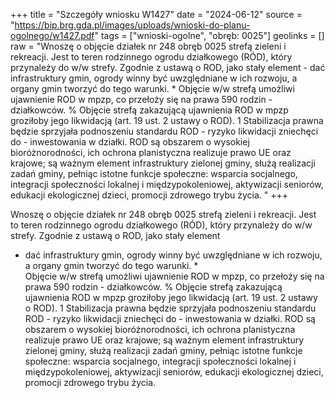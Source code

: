 +++
title = "Szczegóły wniosku W1427"
date = "2024-06-12"
source = "https://bip.brg.gda.pl/images/uploads/wnioski-do-planu-ogolnego/w1427.pdf"
tags = ["wnioski-ogolne", "obręb: 0025"]
geolinks = []
raw = "Wnoszę o objęcie działek nr 248 obręb 0025 strefą zieleni i rekreacji. Jest to teren rodzinnego ogrodu działkowego (RÓD), który przynależy do w/w strefy. Zgodnie z ustawą o ROD, jako stały element  - dać infrastruktury gmin, ogrody winny być uwzględniane w ich rozwoju, a organy gmin tworzyć do tego warunki. *   Objęcie w/w strefą umożliwi ujawnienie ROD w mpzp, co przełoży się na prawa 590 rodzin - działkowców. % Objęcie strefą zakazującą ujawnienia ROD w mpzp groziłoby jego likwidacją (art. 19 ust. 2 ustawy o ROD). 1 Stabilizacja prawna będzie sprzyjała podnoszeniu standardu ROD - ryzyko likwidacji zniechęci do -  inwestowania w działki. ROD są obszarem o wysokiej bioróżnorodności, ich ochrona planistyczna realizuje  prawo UE oraz krajowe; są ważnym element infrastruktury zielonej gminy, służą realizacji zadań gminy,  pełniąc istotne funkcje społeczne: wsparcia socjalnego, integracji społeczności lokalnej i międzypokoleniowej, aktywizacji seniorów, edukacji ekologicznej dzieci, promocji zdrowego trybu życia.   "
+++

Wnoszę o objęcie działek nr 248 obręb 0025 strefą zieleni i rekreacji. Jest to teren rodzinnego
ogrodu działkowego (RÓD), który przynależy do w/w strefy. Zgodnie z ustawą o ROD, jako stały element
 - dać
infrastruktury gmin, ogrody winny być uwzględniane w ich rozwoju, a organy gmin tworzyć do tego warunki. *  
Objęcie w/w strefą umożliwi ujawnienie ROD w mpzp, co przełoży się na prawa 590 rodzin - działkowców. %
Objęcie strefą zakazującą ujawnienia ROD w mpzp groziłoby jego likwidacją (art. 19 ust. 2 ustawy o ROD). 1
Stabilizacja prawna będzie sprzyjała podnoszeniu standardu ROD - ryzyko likwidacji zniechęci do - 
inwestowania w działki. ROD są obszarem o wysokiej bioróżnorodności, ich ochrona planistyczna realizuje 
prawo UE oraz krajowe; są ważnym element infrastruktury zielonej gminy, służą realizacji zadań gminy,
 pełniąc istotne funkcje społeczne: wsparcia socjalnego, integracji społeczności lokalnej i międzypokoleniowej,
aktywizacji seniorów, edukacji ekologicznej dzieci, promocji zdrowego trybu życia. 
 


